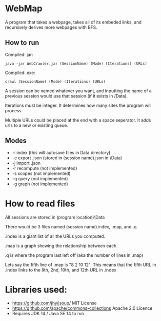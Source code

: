 # WebMap

A program that takes a webpage, takes all of its embeded links, and recursively derives more webpages with BFS.

## How to run

Compiled .jar:

    java -jar WebCrawler.jar (SessionName) (Mode) (Iterations) (URLs)

Compiled .exe:

    crawl (SessionName) (Mode) (Iterations) (URLs)
  
A session can be named whatever you want, and inputting the name of a previous session would use that session (if it exists in /Data).

Iterations must be integer. It determines how many sites the program will process.

Multiple URLs could be placed at the end with a space seperator. It adds urls to a new or existing queue.
 
## Modes
 - -i index (this will autosave files in Data directory)
 - -e export .json (stored in (session name).json in \Data)
 - -j import .json
 - -r recompute (not implemented)
 - -s scopes (not implemented)
 - -q query (not implemented)
 - -g graph (not implemented)
 
# How to read files

All sessions are stored in (program location)\Data

There would be 3 files named (session name).index, .map, and .q

.index is a giant list of all the URLs you computed.

.map is a graph showing the relationship between each.

.q is where the program last left off (aka the number of lines in .map)

Lets say the fifth line of .map is "8 2 10 12". This means that the fifth URL in .index links to the 8th, 2nd, 10th, and 12th URL in .index

# Libraries used:
 - https://github.com/jhy/jsoup/ MIT License
 - https://github.com/apache/commons-collections Apache 2.0 Licence
 - Requires JDK 14 / Java SE 14 to run
